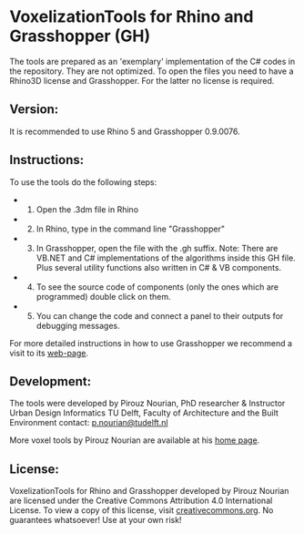 VoxelizationTools for Rhino and Grasshopper (GH)
================================================

The tools are prepared as an 'exemplary' implementation of the C# codes in the repository. They are not optimized. 
To open the files you need to have a Rhino3D license and Grasshopper. For the latter no license is required.

Version:
--------
It is recommended to use Rhino 5 and Grasshopper 0.9.0076.

Instructions:
-------------

To use the tools do the following steps:
* 1. Open the .3dm file in Rhino
* 2. In Rhino, type in the command line "Grasshopper"
* 3. In Grasshopper, open the file with the .gh suffix. 
   Note: There are VB.NET and C# implementations of the algorithms inside this GH file. Plus several utility functions also written in C# & VB components. 
* 4. To see the source code of components (only the ones which are programmed) double click on them. 
* 5. You can change the code and connect a panel to their outputs for debugging messages. 
   
For more detailed instructions in how to use Grasshopper we recommend a visit to its [web-page](http://www.grasshopper3d.com/).


Development:
-------------

The tools were developed by Pirouz Nourian,
PhD researcher & Instructor 
Urban Design Informatics
TU Delft, Faculty of Architecture and the Built Environment 
contact: p.nourian@tudelft.nl 

More voxel tools by Pirouz Nourian are available at his [home page](https://sites.google.com/site/pirouznourian/otb_3dgis).

License:
--------
VoxelizationTools for Rhino and Grasshopper developed by Pirouz Nourian are licensed under the Creative Commons Attribution 4.0 International License. To view a copy of this license, visit [creativecommons.org](http://creativecommons.org/licenses/by/4.0/). No guarantees whatsoever! Use at your own risk! 
